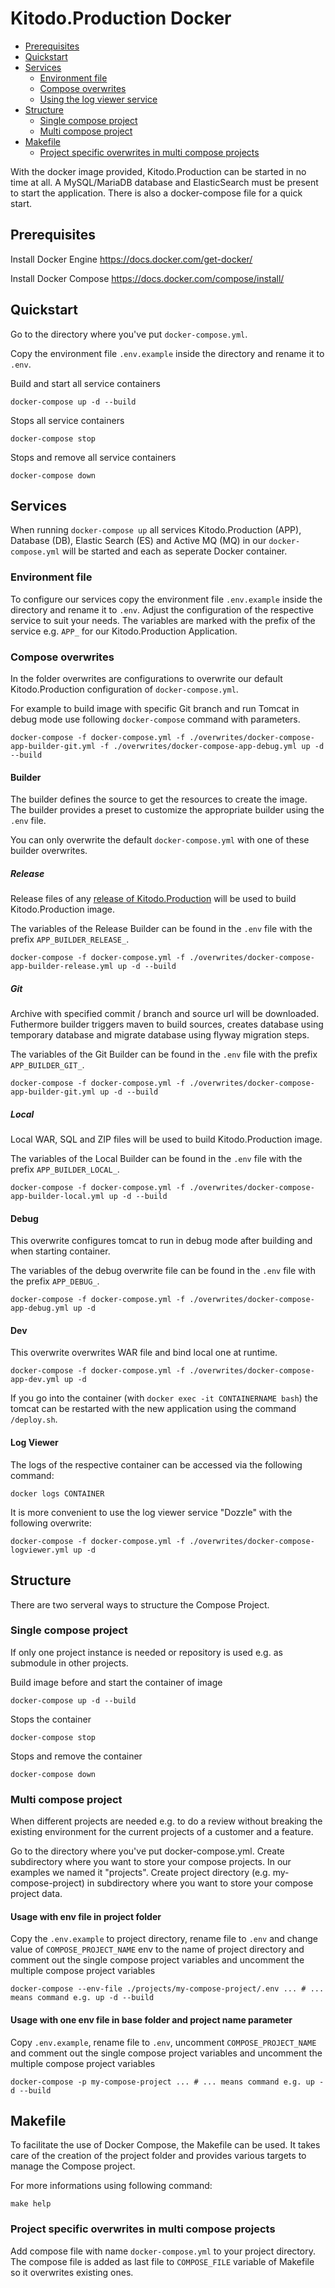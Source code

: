 # Kitodo.Production Docker

 * [Prerequisites](#prerequisites)
 * [Quickstart](#quickstart)
 * [Services](#services)
   * [Environment file](#environment-file) 
   * [Compose overwrites](#compose-overwrites) 
   * [Using the log viewer service](#using-the-log-viewer-service) 
 * [Structure](#usage)
   * [Single compose project](#single-compose-project)
   * [Multi compose project](#multi-compose-project)
 * [Makefile](#makefile)
   * [Project specific overwrites in multi compose projects](#project-specific-overwrites-in-multi-compose-projects)

With the docker image provided, Kitodo.Production can be started in no time at all. A MySQL/MariaDB database and ElasticSearch must be present to start the application. There is also a docker-compose file for a quick start.

## Prerequisites

Install Docker Engine
https://docs.docker.com/get-docker/

Install Docker Compose
https://docs.docker.com/compose/install/

## Quickstart 

Go to the directory where you've put `docker-compose.yml`.

Copy the environment file `.env.example` inside the directory and rename it to `.env`. 

Build and start all service containers
```
docker-compose up -d --build
```

Stops all service containers
```
docker-compose stop
```

Stops and remove all service containers
```
docker-compose down
```

## Services

When running `docker-compose up` all services Kitodo.Production (APP), Database (DB), Elastic Search (ES) and Active MQ (MQ) in our `docker-compose.yml` will be started and each as seperate Docker container.

### Environment file

To configure our services copy the environment file `.env.example` inside the directory and rename it to `.env`. Adjust the configuration of the respective service to suit your needs. The variables are marked with the prefix of the service e.g. `APP_` for our Kitodo.Production Application.

### Compose overwrites

In the folder overwrites are configurations to overwrite our default Kitodo.Production configuration of `docker-compose.yml`. 

For example to build image with specific Git branch and run Tomcat in debug mode use following `docker-compose` command with parameters.

```
docker-compose -f docker-compose.yml -f ./overwrites/docker-compose-app-builder-git.yml -f ./overwrites/docker-compose-app-debug.yml up -d --build
```

#### Builder

The builder defines the source to get the resources to create the image. The builder provides a preset to customize the appropriate builder using the `.env` file.

You can only overwrite the default `docker-compose.yml` with one of these builder overwrites.

##### Release

Release files of any [release of Kitodo.Production](https://github.com/kitodo/kitodo-production/releases) will be used to build Kitodo.Production image.

The variables of the Release Builder can be found in the `.env` file with the prefix `APP_BUILDER_RELEASE_`.

```
docker-compose -f docker-compose.yml -f ./overwrites/docker-compose-app-builder-release.yml up -d --build
```

##### Git

Archive with specified commit / branch and source url will be downloaded. Futhermore builder triggers maven to build sources, creates database using temporary database and migrate database using flyway migration steps.

The variables of the Git Builder can be found in the `.env` file with the prefix `APP_BUILDER_GIT_`.

```
docker-compose -f docker-compose.yml -f ./overwrites/docker-compose-app-builder-git.yml up -d --build
```

##### Local

Local WAR, SQL and ZIP files will be used to build Kitodo.Production image.

The variables of the Local Builder can be found in the `.env` file with the prefix `APP_BUILDER_LOCAL_`.

```
docker-compose -f docker-compose.yml -f ./overwrites/docker-compose-app-builder-local.yml up -d --build
```

#### Debug

This overwrite configures tomcat to run in debug mode after building and when starting container.

The variables of the debug overwrite file can be found in the `.env` file with the prefix `APP_DEBUG_`.

```
docker-compose -f docker-compose.yml -f ./overwrites/docker-compose-app-debug.yml up -d
```

#### Dev

This overwrite overwrites WAR file and bind local one at runtime. 

```
docker-compose -f docker-compose.yml -f ./overwrites/docker-compose-app-dev.yml up -d
```

If you go into the container (with `docker exec -it CONTAINERNAME bash`) the tomcat can be restarted with the new application using the command `/deploy.sh`.

#### Log Viewer 

The logs of the respective container can be accessed via the following command:

```
docker logs CONTAINER
```

It is more convenient to use the log viewer service "Dozzle" with the following overwrite: 

```
docker-compose -f docker-compose.yml -f ./overwrites/docker-compose-logviewer.yml up -d
```

## Structure

There are two serveral ways to structure the Compose Project.

### Single compose project

If only one project instance is needed or repository is used e.g. as submodule in other projects.

Build image before and start the container of image
```
docker-compose up -d --build
```

Stops the container
```
docker-compose stop
```

Stops and remove the container
```
docker-compose down
```

### Multi compose project

When different projects are needed e.g. to do a review without breaking the existing environment for the current projects of a customer and a feature.

Go to the directory where you've put docker-compose.yml. Create subdirectory where you want to store your compose projects.
In our examples we named it "projects". Create project directory (e.g. my-compose-project) in subdirectory where you want to store your compose project data.

#### Usage with env file in project folder 

Copy the `.env.example` to project directory, rename file to `.env` and change value of `COMPOSE_PROJECT_NAME` env to the name of project directory and comment out the single compose project variables and uncomment the multiple compose project variables

```
docker-compose --env-file ./projects/my-compose-project/.env ... # ... means command e.g. up -d --build
```

#### Usage with one env file in base folder and project name parameter 

Copy `.env.example`, rename file to `.env`, uncomment `COMPOSE_PROJECT_NAME` and comment out the single compose project variables and uncomment the multiple compose project variables

```
docker-compose -p my-compose-project ... # ... means command e.g. up -d --build
```

## Makefile

To facilitate the use of Docker Compose, the Makefile can be used. It takes care of the creation of the project folder and provides various targets to manage the Compose project.

For more informations using following command:

```
make help
```

### Project specific overwrites in multi compose projects

Add compose file with name `docker-compose.yml` to your project directory. The compose file is added as last file to `COMPOSE_FILE` variable of Makefile so it overwrites existing ones.

